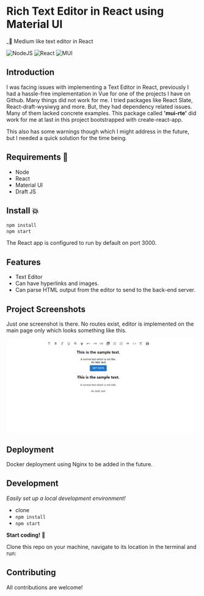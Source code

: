 # Rich Text Editor in React using Material UI

_👀 Medium like text editor in React 

![NodeJS](https://img.shields.io/badge/node.js-6DA55F?style=for-the-badge&logo=node.js&logoColor=white)
![React](https://img.shields.io/badge/react-%2320232a.svg?style=for-the-badge&logo=react&logoColor=%2361DAFB)
![MUI](https://img.shields.io/badge/MUI-%230081CB.svg?style=for-the-badge&logo=mui&logoColor=white)

## Introduction

I was facing issues with implementing a Text Editor in React, previously I had a hassle-free implementation in Vue for one of the projects I have on Github. Many things did not work for me. I tried packages like React Slate, React-draft-wysiwyg and more. But, they had dependency related issues. Many of them lacked concrete examples. This package called **'mui-rte'** did work for me at last in this project bootstrapped with create-react-app.

This also has some warnings though which I might address in the future, but I needed a quick solution for the time being.

## Requirements 🏃

- Node
- React
- Material UI
- Draft JS

## Install  💥

```
npm install
npm start
```

The React app is configured to run by default on port 3000.

## Features

- Text Editor
- Can have hyperlinks and images.
- Can parse HTML output from the editor to send to the back-end server.

## Project Screenshots

Just one screenshot is there. No routes exist, editor is implemented on the main page only which looks something like this. 

![alt text](./screenshots/1.PNG)

## Deployment

Docker deployment using Nginx to be added in the future.

## Development

_Easily set up a local development environment!_

- clone
- `npm install`
- `npm start`

**Start coding!** 🎉

Clone this repo on your machine, navigate to its location in the terminal and run:

## Contributing

All contributions are welcome!  
